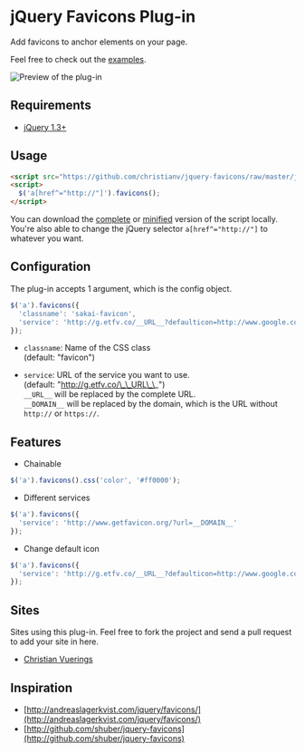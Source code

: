 # jQuery Favicons Plug-in

Add favicons to anchor elements on your page.

Feel free to check out the [examples](http://christianv.github.com/jquery-favicons/example.html).

![Preview of the plug-in](http://f.cl.ly/items/0Y3K3v1D3W2k0F412v0O/Screen%20shot%202011-04-29%20at%2015.32.16.png)

## Requirements
* [jQuery 1.3+](http://www.jquery.com)

## Usage

```html
<script src="https://github.com/christianv/jquery-favicons/raw/master/jquery.favicons.min.js"></script> 
<script> 
  $('a[href^="http://"]').favicons();
</script>
```

You can download the [complete](https://github.com/christianv/jquery-favicons/raw/master/jquery.favicons.js) or [minified](https://github.com/christianv/jquery-favicons/raw/master/jquery.favicons.min.js) version of the script locally.  
You're also able to change the jQuery selector `a[href^="http://"]` to whatever you want.


## Configuration

The plug-in accepts 1 argument, which is the config object.

```javascript
$('a').favicons({
  'classname': 'sakai-favicon',
  'service': 'http://g.etfv.co/__URL__?defaulticon=http://www.google.com/favicon.ico'
});
```

* `classname`: Name of the CSS class  
(default: "favicon")

* `service`: URL of the service you want to use.  
(default: "http://g.etfv.co/\_\_URL\_\_")  
`__URL__` will be replaced by the complete URL.  
`__DOMAIN__` will be replaced by the domain, which is the URL without `http://` or `https://`.  

## Features
* Chainable

```javascript
$('a').favicons().css('color', '#ff0000');
```

* Different services

```javascript
$('a').favicons({
  'service': 'http://www.getfavicon.org/?url=__DOMAIN__'
});
```

* Change default icon

```javascript
$('a').favicons({
  'service': 'http://g.etfv.co/__URL__?defaulticon=http://www.google.com/favicon.ico'
});
```

## Sites
Sites using this plug-in.
Feel free to fork the project and send a pull request to add your site in here.

* [Christian Vuerings](http://denbuzze.com)

## Inspiration
* [http://andreaslagerkvist.com/jquery/favicons/](http://andreaslagerkvist.com/jquery/favicons/)
* [http://github.com/shuber/jquery-favicons](http://github.com/shuber/jquery-favicons)